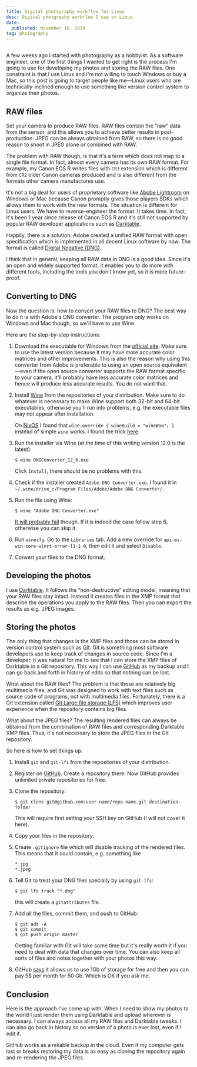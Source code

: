 ```yaml
---
title: Digital photography workflow for Linux
desc: Digital photgraphy workflow I use on Linux.
date:
  published: November 16, 2019
tag: photography
---
```


```toc
```

A few weeks ago I started with photography as a hobbyist. As a software
engineer, one of the first things I wanted to get right is the process I'm
going to use for developing my photos and storing the RAW files. One
constraint is that I use Linux and I'm not willing to touch Windows or buy a
Mac, so this post is going to target people like me—Linux users who are
technically-inclined enough to use something like version control system to
organize their photos.

## RAW files

Set your camera to produce RAW files. RAW files contain the “raw” data from
the sensor, and this allows you to achieve better results in
post-production. JPEG can be always obtained from RAW, so there is no good
reason to shoot in JPEG alone or combined with RAW.

The problem with RAW though, is that it's a term which does not map to a
single file format. In fact, almost every camera has its own RAW format. For
example, my Canon EOS R writes files with `CR3` extension which is different
from `CR2` older Canon cameras produced and is also different from the
formats other camera manufactures use.

It's not a big deal for users of proprietary software like [Abobe
Lightroom][lightroom] on Windows or Mac because Canon promptly gives those
players SDKs which allows them to work with the new formats. The situation
is different for Linux users. We have to reverse-engineer the format. It
takes time. In fact, it's been 1 year since release of Canon EOS R and it's
still not supported by popular RAW developer applications such as
[Darktable][darktable].

Happily, there is a solution. Adobe created a unified RAW format with open
specification which is implemented in all decent Linux software by now. The
format is called [Digital Negative (DNG)][dng].

I think that in general, keeping all RAW data in DNG is a good idea. Since
it's an open and widely supported format, it enables you to do more with
different tools, including the tools you don't know yet, so it is more
future-proof.

## Converting to DNG

Now the question is: how to convert your RAW files to DNG? The best way to
do it is with Adobe's DNG converter. The program only works on Windows and
Mac though, so we'll have to use Wine.

Here are the step-by-step instructions:

1. Download the executable for Windows from the [official
   site][dng-downloads]. Make sure to use the latest version because it may
   have more accurate color matrices and other improvements. This is also
   the reason why using this converter from Adobe is preferable to using an
   open source equivalent—even if the open source converter supports the RAW
   format specific to your camera, it'll probably have less accurate color
   matrices and hence will produce less accurate results. You do not want
   that.

2. Install [Wine][wine] from the repositories of your distribution. Make
   sure to do whatever is necessary to make Wine support both 32-bit and
   64-bit executables, otherwise you'll run into problems, e.g. the
   executable files may not appear after installation.

   On [NixOS][nixos] I found that `wine.override { wineBuild = "wineWow"; }`
   instead of simple `wine` works. I found the trick [here][nixos-wine].

3. Run the installer via Wine (at the time of this writing version 12.0 is
   the latest):

   ```
   $ wine DNGConverter_12_0.exe
   ```

   Click `Install`, there should be no problems with this.

4. Check if the installer created `Adobe DNG Converter.exe`. I found it in
   `~/.wine/drive_c/Program Files/Adobe/Adobe DNG Converter/`.

5. Run the file using Wine:

   ```
   $ wine "Adobe DNG Converter.exe"
   ```

   [It will probably fail][wine-bug] though. If it is indeed the case follow
   step 6, otherwise you can skip it.

6. Run `winecfg`. Go to the `Libraries` tab. Add a new override for
   `api-ms-win-core-winrt-error-l1-1-0`, then edit it and select `Disable`.

7. Convert your files to the DNG format.

## Developing the photos

I use [Darktable][darktable]. It follows the “non-destructive” editing
model, meaning that your RAW files stay intact. Instead it creates files in
the XMP format that describe the operations you apply to the RAW files. Then
you can export the results as e.g. JPEG images.

## Storing the photos

The only thing that changes is the XMP files and those can be stored in
version control system such as [Git][git]. Git is something most software
developers use to keep track of changes in source code. Since I'm a
developer, it was natural for me to see that I can store the XMP files of
Darktable in a Git repository. This way I can use [GitHub][github] as my
backup and I can go back and forth in history of edits so that nothing can
be lost.

What about the RAW files? The problem is that those are relatively big
multimedia files, and Git was designed to work with text files such as
source code of programs, not with multimedia files. Fortunately, there is a
Git extension called [Git Large file storage (LFS)][git-lfs] which improves
user experience when the repository contains big files.

What about the JPEG files? The resulting rendered files can always be
obtained from the combination of RAW files and corresponding Darktable XMP
files. Thus, it's not necessary to store the JPEG files in the Git
repository.

So here is how to set things up:

1. Install `git` and `git-lfs` from the repositories of your distribution.

2. Register on [GitHub][github]. Create a repository there. Now GitHub
   provides unlimited private repositories for free.

3. Clone the repository:

   ```
   $ git clone git@github.com:user-name/repo-name.git destination-folder
   ```

   This will require first setting your SSH key on GitHub (I will not cover
   it here).

4. Copy your files in the repository.

5. Create `.gitignore` file which will disable tracking of the rendered
   files. This means that it could contain, e.g. something like

   ```
   *.jpg
   *.jpeg
   ```

6. Tell Git to treat your DNG files specially by using `git-lfs`:

   ```
   $ git lfs track "*.dng"
   ```

   this will create a `gitattributes` file.

7. Add all the files, commit them, and push to GitHub:

   ```
   $ git add -A
   $ git commit
   $ git push origin master
   ```

   Getting familiar with Git will take some time but it's really worth it if
   you need to deal with data that changes over time. You can also keep all
   sorts of files and notes together with your photos this way.

8. GitHub [says][github-lfs-limits] it allows us to use 1Gb of storage for
   free and then you can pay 5$ per month for 50 Gb. Which is OK if you ask
   me.

## Conclusion

Here is the approach I've come up with. When I need to show my photos to the
world I just render them using Darktable and upload wherever is necessary. I
can always access all my RAW files and Darktable tweaks. I can also go back
in history so no version of a photo is ever lost, even if I edit it.

GitHub works as a reliable backup in the cloud. Even if my computer gets
lost or breaks restoring my data is as easy as cloning the repository again
and re-rendering the JPEG files.

[darktable]: https://www.darktable.org
[lightroom]: https://www.adobe.com/products/photoshop-lightroom.html
[dng]: https://helpx.adobe.com/photoshop/digital-negative.html
[dng-downloads]: https://helpx.adobe.com/photoshop/digital-negative.html#downloads
[wine]: https://www.winehq.org
[nixos]: https://nixos.org
[nixos-wine]: https://nixos.wiki/wiki/Wine
[wine-bug]: https://bugs.winehq.org/show_bug.cgi?id=46972
[git]: https://git-scm.com
[github]: https://github.com
[git-lfs]: https://git-lfs.github.com
[github-lfs-limits]: https://help.github.com/en/github/managing-large-files/about-storage-and-bandwidth-usage
